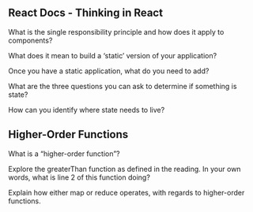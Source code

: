 ## React Docs - Thinking in React

What is the single responsibility principle and how does it apply to components?

What does it mean to build a ‘static’ version of your application?

Once you have a static application, what do you need to add?

What are the three questions you can ask to determine if something is state?

How can you identify where state needs to live?



## Higher-Order Functions

What is a “higher-order function”?

Explore the greaterThan function as defined in the reading. In your own words, what is line 2 of this function doing?

Explain how either map or reduce operates, with regards to higher-order functions.
